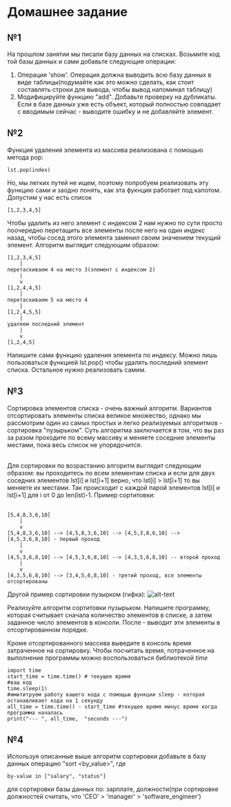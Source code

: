 # Домашнее задание
## №1
На прошлом занятии мы писали базу данных на списках. Возьмите код той базы данных и сами добавьте следующие операции:
1. Операция 'show'. Операция должна выводить всю базу данных в виде таблицы(подумайте как это можно сделать, как стоит составлять строки для вывода, чтобы вывод напоминал таблицу)
2. Модифицируйте функцию "add". Добавьте проверку на дубликаты. Если в базе данных уже есть объект, который полностью совпадает с вводимым сейчас - выводите ошибку и не добавляйте элемент. 


## №2 
Функция удаления элемента из массива реализована с помощью метода pop:

    lst.pop(index)
Но, мы легких путей не ищем, поэтому попробуем реализовать эту функцию сами и заодно понять, как эта фукнция работает под капотом. <br />
Допустим у нас есть список

    [1,2,3,4,5]
Чтобы удалить из него элемент с индексом 2 нам нужно по сути просто поочередно перетащить все элементы после него на один индекс назад, чтобы сосед этого элемента заменил своим значением текущий элемент. Алгоритм выглядит следующим образом:

    [1,2,3,4,5]
        |
    перетаскиваем 4 на место 3(элемент с индексом 2)
        |
        v
    [1,2,4,4,5]
        |
    перетаскиваем 5 на место 4
        |
    [1,2,4,5,5]
        |
    удаляем последний элемент
        |
        v
    [1,2,4,5]

Напишите сами функцию удаления элемента по индексу. Можно лишь пользоваться функцией lst.pop() чтобы
удалять последний элемент списка. Остальное нужно реализовать самим.



## №3
Сортировка элементов списка - очень важный алгоритм. Вариантов отсортировать элементы списка великое множество, однако мы рассмотрим один из самых простых и легко реализуемых алгоритмов - сортировка "пузырьком". Суть алгоритма заключается в том, что вы раз за разом проходите по всему массиву и меняете соседние элементы местами, пока весь список не упорядочится.<br /><br />

Для сортировки по возрастанию алгоритм выглядит следующим образом: вы проходитесь по всем элементам списка и если для двух соседних элементов lst[i] и lst[i+1] верно, что lst[i] > lst[i+1] то вы меняете их местами. Так происходит с каждой парой элементов lst[i] и lst[i+1] для i от 0 до len(lst)-1. Пример сортитовки:<br /><br />

    [5,4,8,3,6,10]  
        |  
        v  
    [5,4,8,3,6,10] --> [4,5,8,3,6,10] --> [4,5,3,8,6,10] --> [4,5,3,6,8,10] - первый проход
        |
        v
    [4,5,3,6,8,10] --> [4,5,3,6,8,10] --> [4,3,5,6,8,10] -- второй проход
        |
        v
    [4,3,5,6,8,10] --> [3,4,5,6,8,10] - третий проход, все элементы отсортированы 


Другой пример сортировки пузырком (гифка):
![alt-text](https://github.com/AlimAlb/Kvantorium_ML_course/blob/main/28-dec-22--lists/bubble_sort.gif)


Реализуйте алгоритм сортитовки пузырьком. Напишите программу, которая считывает сначала количество элементов в списке, а затем заданное число элементов в консоли. После - выводит эти элементы в отсортированном порядке. <br />

Кроме отсортированного массива выведите в консоль время затраченное на сортировку. Чтобы посчитать время, потраченное на выполнение программы можно воспользоваться библиотекой *time*

    import time
    start_time = time.time() # текущее время
    #ваш код
    time.sleep(1)
    #имититруем работу вашего кода с помощью функции sleep - которая останавливает кода на 1 секунду
    all_time = time.time() - start_time #текущее время минус время когда программа началась
    print("--- ", all_time,  "seconds ---")

## №4
Используя описанные выше алгоритм сортировки добавьте в базу данных операцию "sort <by_value>", где <br />

    by-value in ["salary", "status"]

 для сортировки базы данных по: зарплате, должности(при сортировке должностей считать, что 'CEO' > 'manager' > 'software_engineer')

